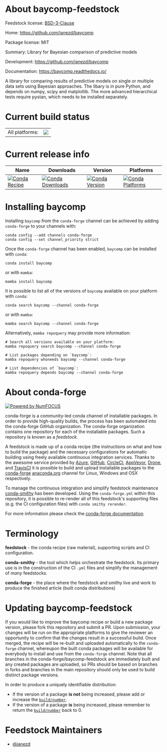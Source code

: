 About baycomp-feedstock
=======================

Feedstock license: [BSD-3-Clause](https://github.com/conda-forge/baycomp-feedstock/blob/main/LICENSE.txt)

Home: https://github.com/janezd/baycomp

Package license: MIT

Summary: Library for Bayesian comparison of predictive models

Development: https://github.com/janezd/baycomp

Documentation: https://baycomp.readthedocs.io/

A library for comparing results of predictive models on single
or multiple data sets using Bayesian approaches. The libary is
in pure Python, and depends on numpy, scipy and matplotlib.
The more advanced hierarchical tests require pystan, which needs
to be installed separately.


Current build status
====================


<table><tr><td>All platforms:</td>
    <td>
      <a href="https://dev.azure.com/conda-forge/feedstock-builds/_build/latest?definitionId=8684&branchName=main">
        <img src="https://dev.azure.com/conda-forge/feedstock-builds/_apis/build/status/baycomp-feedstock?branchName=main">
      </a>
    </td>
  </tr>
</table>

Current release info
====================

| Name | Downloads | Version | Platforms |
| --- | --- | --- | --- |
| [![Conda Recipe](https://img.shields.io/badge/recipe-baycomp-green.svg)](https://anaconda.org/conda-forge/baycomp) | [![Conda Downloads](https://img.shields.io/conda/dn/conda-forge/baycomp.svg)](https://anaconda.org/conda-forge/baycomp) | [![Conda Version](https://img.shields.io/conda/vn/conda-forge/baycomp.svg)](https://anaconda.org/conda-forge/baycomp) | [![Conda Platforms](https://img.shields.io/conda/pn/conda-forge/baycomp.svg)](https://anaconda.org/conda-forge/baycomp) |

Installing baycomp
==================

Installing `baycomp` from the `conda-forge` channel can be achieved by adding `conda-forge` to your channels with:

```
conda config --add channels conda-forge
conda config --set channel_priority strict
```

Once the `conda-forge` channel has been enabled, `baycomp` can be installed with `conda`:

```
conda install baycomp
```

or with `mamba`:

```
mamba install baycomp
```

It is possible to list all of the versions of `baycomp` available on your platform with `conda`:

```
conda search baycomp --channel conda-forge
```

or with `mamba`:

```
mamba search baycomp --channel conda-forge
```

Alternatively, `mamba repoquery` may provide more information:

```
# Search all versions available on your platform:
mamba repoquery search baycomp --channel conda-forge

# List packages depending on `baycomp`:
mamba repoquery whoneeds baycomp --channel conda-forge

# List dependencies of `baycomp`:
mamba repoquery depends baycomp --channel conda-forge
```


About conda-forge
=================

[![Powered by
NumFOCUS](https://img.shields.io/badge/powered%20by-NumFOCUS-orange.svg?style=flat&colorA=E1523D&colorB=007D8A)](https://numfocus.org)

conda-forge is a community-led conda channel of installable packages.
In order to provide high-quality builds, the process has been automated into the
conda-forge GitHub organization. The conda-forge organization contains one repository
for each of the installable packages. Such a repository is known as a *feedstock*.

A feedstock is made up of a conda recipe (the instructions on what and how to build
the package) and the necessary configurations for automatic building using freely
available continuous integration services. Thanks to the awesome service provided by
[Azure](https://azure.microsoft.com/en-us/services/devops/), [GitHub](https://github.com/),
[CircleCI](https://circleci.com/), [AppVeyor](https://www.appveyor.com/),
[Drone](https://cloud.drone.io/welcome), and [TravisCI](https://travis-ci.com/)
it is possible to build and upload installable packages to the
[conda-forge](https://anaconda.org/conda-forge) [anaconda.org](https://anaconda.org/)
channel for Linux, Windows and OSX respectively.

To manage the continuous integration and simplify feedstock maintenance
[conda-smithy](https://github.com/conda-forge/conda-smithy) has been developed.
Using the ``conda-forge.yml`` within this repository, it is possible to re-render all of
this feedstock's supporting files (e.g. the CI configuration files) with ``conda smithy rerender``.

For more information please check the [conda-forge documentation](https://conda-forge.org/docs/).

Terminology
===========

**feedstock** - the conda recipe (raw material), supporting scripts and CI configuration.

**conda-smithy** - the tool which helps orchestrate the feedstock.
                   Its primary use is in the construction of the CI ``.yml`` files
                   and simplify the management of *many* feedstocks.

**conda-forge** - the place where the feedstock and smithy live and work to
                  produce the finished article (built conda distributions)


Updating baycomp-feedstock
==========================

If you would like to improve the baycomp recipe or build a new
package version, please fork this repository and submit a PR. Upon submission,
your changes will be run on the appropriate platforms to give the reviewer an
opportunity to confirm that the changes result in a successful build. Once
merged, the recipe will be re-built and uploaded automatically to the
`conda-forge` channel, whereupon the built conda packages will be available for
everybody to install and use from the `conda-forge` channel.
Note that all branches in the conda-forge/baycomp-feedstock are
immediately built and any created packages are uploaded, so PRs should be based
on branches in forks and branches in the main repository should only be used to
build distinct package versions.

In order to produce a uniquely identifiable distribution:
 * If the version of a package **is not** being increased, please add or increase
   the [``build/number``](https://docs.conda.io/projects/conda-build/en/latest/resources/define-metadata.html#build-number-and-string).
 * If the version of a package **is** being increased, please remember to return
   the [``build/number``](https://docs.conda.io/projects/conda-build/en/latest/resources/define-metadata.html#build-number-and-string)
   back to 0.

Feedstock Maintainers
=====================

* [@janezd](https://github.com/janezd/)


